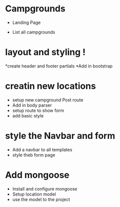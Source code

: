 # Campgrounds

* Landing Page

* List all campgrounds


# layout and styling !

  *create header and footer partials
  *Add in bootstrap


# creatin new locations

  * setup new campground Post route
  * Add in body parser
  * setup route to show form
  * add basic style

# style the Navbar and form

  * Add a navbar to all templates
  * style theb form page
# Add mongoose

  * Install and configure mongoose
  * Setup location model
  * use the model to the project